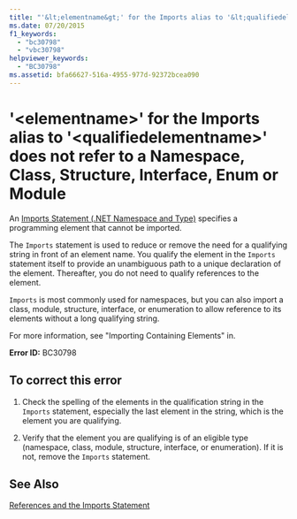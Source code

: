 ```yaml
---
title: "'&lt;elementname&gt;' for the Imports alias to '&lt;qualifiedelementname&gt;' does not refer to a Namespace, Class, Structure, Interface, Enum or Module"
ms.date: 07/20/2015
f1_keywords: 
  - "bc30798"
  - "vbc30798"
helpviewer_keywords: 
  - "BC30798"
ms.assetid: bfa66627-516a-4955-977d-92372bcea090
---
```

# '&lt;elementname&gt;' for the Imports alias to '&lt;qualifiedelementname&gt;' does not refer to a Namespace, Class, Structure, Interface, Enum or Module
An [Imports Statement (.NET Namespace and Type)](../../visual-basic/language-reference/statements/imports-statement-net-namespace-and-type.md) specifies a programming element that cannot be imported.  
  
 The `Imports` statement is used to reduce or remove the need for a qualifying string in front of an element name. You qualify the element in the `Imports` statement itself to provide an unambiguous path to a unique declaration of the element. Thereafter, you do not need to qualify references to the element.  
  
 `Imports` is most commonly used for namespaces, but you can also import a class, module, structure, interface, or enumeration to allow reference to its elements without a long qualifying string.  
  
 For more information, see "Importing Containing Elements" in.  
  
 **Error ID:** BC30798  
  
## To correct this error  
  
1.  Check the spelling of the elements in the qualification string in the `Imports` statement, especially the last element in the string, which is the element you are qualifying.  
  
2.  Verify that the element you are qualifying is of an eligible type (namespace, class, module, structure, interface, or enumeration). If it is not, remove the `Imports` statement.  
  
## See Also  
 [References and the Imports Statement](../../visual-basic/programming-guide/program-structure/references-and-the-imports-statement.md)

